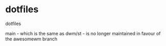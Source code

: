 # dotfiles
dotfiles

main - which is the same as dwm/st - is no longer maintained in favour of the awesomewm branch
